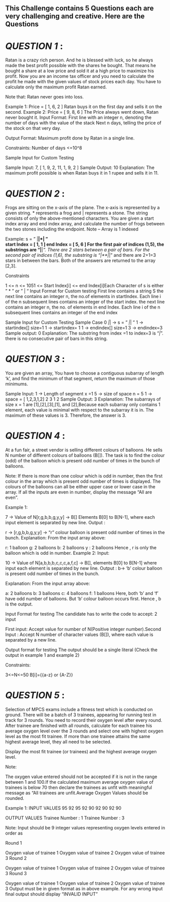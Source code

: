 ## This Challenge contains 5 Questions each are very challenging and creative. Here are the Questions

# ***QUESTION 1*** :
Ratan is a crazy rich person. And he is blessed with luck, so he always made the best profit possible with the shares he bought. 
That means he bought a share at a low price and sold it at a high price to maximize his profit. 
Now you are an income tax officer and you need to calculate the profit he made with the given values of stock prices each day. 
You have to calculate only the maximum profit Ratan earned.

Note that: Ratan never goes into loss.

Example 1:
Price = [ 1, 6, 2 ]
Ratan buys it on the first day and sells it on the second. Example 2:
Price = [ 9, 8, 6 ] 
The Price always went down, Ratan never bought it.
Input Format:
First line with an integer n, denoting the number of days with the value of the stack
Next n days, telling the price of the stock on that very day.

Output Format:
Maximum profit done by Ratan in a single line.

Constraints:
Number of days <=10^8

Sample Input for Custom Testing

Sample Input: 7, [ 1, 9, 2, 11, 1, 9, 2 ]
Sample Output:  10
Explanation: The maximum profit possible is when Ratan buys it in 1 rupee and sells it in 11.


# ***QUESTION 2*** :

Frogs are sitting on the x-axis of the plane. The x-axis is represented by a given string. * represents a frog and | represents a stone.
The string consists of only the above-mentioned characters. You are given a start index array and end index array, 
and calculate the number of frogs between the two stones including the endpoint.
Note – Array is 1 indexed

Example:
 s = ” |**|*| ”  
start Index = [ 1, 1 ]
end Index = [ 5, 6 ]
For the first pair of indices (1,5), the substrings are “|**|*”. There are 2 stars between a pair of bars. 
For the second pair of indices (1,6), the substring is  “|**|*|” and there are 2+1=3 stars in between the bars. 
Both of the answers are returned to the array [2,3].

Constraints

1 <= n <= 1051 <= Start Index[i] <= end Index[i]Each Character of s is either  ” * ”  or  ” | “
Input Format for Custom testing
First line contains a string S the next line contains an integer n, the no.of elements in startIndex. 
Each line i of the n subsequent lines contains an integer of the start index. the next line contains an integer n, 
the no. of elements in end Index. Each line i of the n subsequent lines contains an integer of the end index  

Sample Input for Custom Testing
Sample Case 0
*|*|  → s = ” *|*| ”
1 → startindex[] size=1
1 → startindex= 1
1 → endindex[] size=1
3 → endindex=3
Sample output: 0
Explanation: The substring from index =1 to index=3 is “*|*”. there is no consecutive pair of bars in this string.


# ***QUESTION 3*** :

You are given an array, You have to choose a contiguous subarray of length ‘k’, and 
find the minimum of that segment, return the maximum of those minimums.

Sample Input:
1 →  Length of segment x =1
5 →  size of space n = 5
1 → space = [ 1,2,3,1,2]
2 
3 
1 
2 
Sample Output: 3
Explanation: The subarrays of size x = 1 are [1],[2],[3],[1], and [2],Because each subarray only contains 1 element, 
each value is minimal with respect to the subarray it is in. The maximum of these values is 3. Therefore, the answer is 3.


# ***QUESTION 4*** :

At a fun fair, a street vendor is selling different colours of balloons. He sells N number of different colours of balloons (B[]). 
The task is to find the colour (odd) of the balloon which is present odd number of times in the bunch of balloons.

Note: If there is more than one colour which is odd in number, then the first colour in the array which is present odd number of times is displayed. 
The colours of the balloons can all be either upper case or lower case in the array. If all the inputs are even in number, display the message “All are even”.

Example 1:

7  -> Value of N[r,g,b,b,g,y,y]  -> B[] Elements B[0] to B[N-1], where each input element is separated by new line.
Output :

r -> [r,g,b,b,g,y,y]  -> “r” colour balloon is present odd number of times in the bunch.
Explanation:
From the input array above:

r: 1 balloon
g: 2 balloons
b:  2 balloons
y : 2 balloons
Hence , r is only the balloon which is odd in number.
Example 2:
Input:

10 -> Value of N[a,b,b,b,c,c,c,a,f,c] -> B[], elements B[0] to B[N-1] where input each element is separated by new line.
Output :
b-> ‘b’ colour balloon is present odd number of times in the bunch.

Explanation:
From the input array above:

a: 2 balloons
b: 3 balloons 
c: 4 balloons 
f: 1 balloons 
Here, both ‘b’ and ‘f’ have odd number of balloons. But ‘b’ colour balloon occurs first.
Hence , b is the output.

Input Format for testing
The candidate has to write the code to accept: 2 input 

First input: Accept value for number of N(Positive integer number).Second Input : Accept N number of character values (B[]), 
where each value is separated by a new line.

Output format for testing
The output should be a single literal (Check the output in example 1 and example 2)

Constraints:

3<=N<=50
B[i]={{a-z} or {A-Z}}


# ***QUESTION 5*** :

Selection of MPCS exams include a fitness test which is conducted on ground. There will be a batch of 3 trainees, 
appearing for running test in track for 3 rounds. You need to record their oxygen level after every round. 
After trainee are finished with all rounds, calculate for each trainee his average oxygen level over the 3 rounds and 
select one with highest oxygen level as the most fit trainee. If more than one trainee attains the same highest average level, they all need to be selected.

Display the most fit trainee (or trainees) and the highest average oxygen level.

Note:

The oxygen value entered should not be accepted if it is not in the range between 1 and 100.If the calculated 
maximum average oxygen value of trainees is below 70 then declare the trainees as unfit with meaningful message as 
“All trainees are unfit.Average Oxygen Values should be rounded.

Example 1:
INPUT VALUES
95
92
95
92
90
92
90
92
90

OUTPUT VALUES
Trainee Number : 1
Trainee Number : 3

Note:
Input should be 9 integer values representing oxygen levels entered in order as

Round 1

Oxygen value of trainee 1
Oxygen value of trainee 2
Oxygen value of trainee 3
Round 2

Oxygen value of trainee 1
Oxygen value of trainee 2
Oxygen value of trainee 3
Round 3

Oxygen value of trainee 1
Oxygen value of trainee 2
Oxygen value of trainee 3
Output must be in given format as in above example. For any wrong input final output should display “INVALID INPUT”
